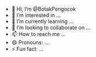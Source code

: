 - 👋 Hi, I’m @BotakPengocok
- 👀 I’m interested in ...
- 🌱 I’m currently learning ...
- 💞️ I’m looking to collaborate on ...
- 📫 How to reach me ...
- 😄 Pronouns: ...
- ⚡ Fun fact: ...

<!---
BotakPengocok/BotakPengocok is a ✨ special ✨ repository because its `README.md` (this file) appears on your GitHub profile.
You can click the Preview link to take a look at your changes.
--->
